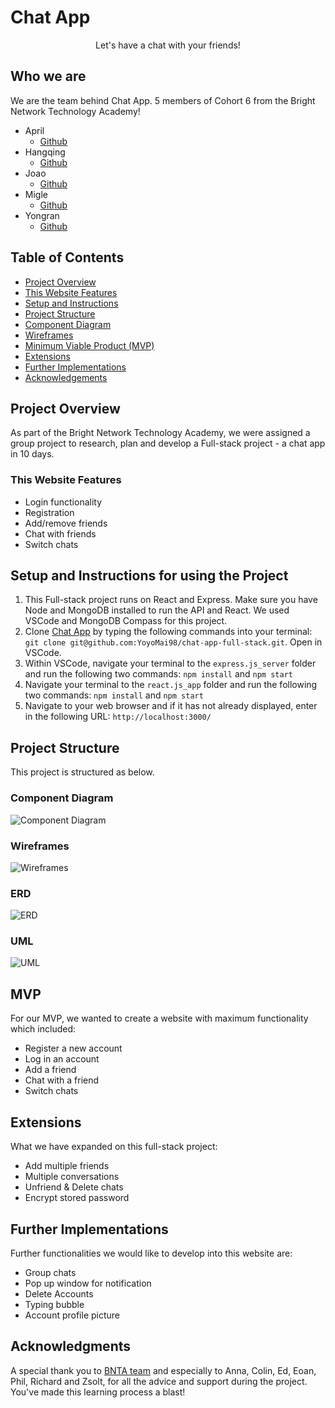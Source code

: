 # **Chat App**

<p align="center">
	Let's have a chat with your friends!
</p>

## **Who we are**
We are the team behind Chat App. 5 members of Cohort 6 from the Bright Network Technology Academy!

* April
	* [Github](https://github.com/AprilGar)
* Hangqing
	* [Github](https://github.com/hanqing2001)
* Joao
	* [Github](https://github.com/joaopulsz)
* Migle
	* [Github](https://github.com/migleambr)
* Yongran
  * [Github](https://github.com/YoyoMai98)

## **Table of Contents**
* [Project Overview](#project-overview)
* [This Website Features](#this-website-features)
* [Setup and Instructions](#setup-and-instructions-for-using-the-project)
* [Project Structure](#project-structure)
* [Component Diagram](#component-diagram)
* [Wireframes](#wireframes)
* [Minimum Viable Product (MVP)](#mvp)
* [Extensions](#extension)
* [Further Implementations](#further-implementations--extensions)
* [Acknowledgements](#acknowledgments)

## **Project Overview**
As part of the Bright Network Technology Academy, we were assigned a group project to research, plan and develop a Full-stack project - a chat app in 10 days.

### **This Website Features**
- Login functionality
- Registration
- Add/remove friends
- Chat with friends
- Switch chats

## **Setup and Instructions for using the Project**

1. This Full-stack project runs on React and Express. Make sure you have Node and MongoDB installed to run the API and React. We used VSCode and MongoDB Compass for this project.
2. Clone [Chat App](https://github.com/YoyoMai98/chat-app-full-stack.git) by typing the following commands into your terminal:
```git clone git@github.com:YoyoMai98/chat-app-full-stack.git```. Open in VSCode.
3. Within VSCode, navigate your terminal to the `express.js_server` folder and run the following two commands:
```npm install```
and
```npm start```
4. Navigate your terminal to the `react.js_app` folder and run the following two commands:
```npm install```
and
```npm start```
5. Navigate to your web browser and if it has not already displayed, enter in the following URL:
```http://localhost:3000/```

## **Project Structure**
This project is structured as below.

### **Component Diagram**

![Component Diagram](/diagrams/Component_diagram.png "Component Diagram")

### **Wireframes**

![Wireframes](/diagrams/Wireframes.png "Wireframes")

### ERD

![ERD](/diagrams/ERD.png "ERD")

### UML

![UML](/diagrams/UML.png "UML")

## **MVP**
For our MVP, we wanted to create a website with maximum functionality which included:

* Register a new account
* Log in an account
* Add a friend
* Chat with a friend
* Switch chats

## **Extensions**

What we have expanded on this full-stack project:

* Add multiple friends
* Multiple conversations
* Unfriend & Delete chats
* Encrypt stored password

## **Further Implementations**
Further functionalities we would like to develop into this website are:

* Group chats
* Pop up window for notification
* Delete Accounts
* Typing bubble
* Account profile picture

## **Acknowledgments**
A special thank you to [BNTA team](https://techacademy.brightnetwork.co.uk/) and especially to Anna, Colin, Ed, Eoan, Phil, Richard and Zsolt, for all the advice and support during the project.
You've made this learning process a blast!
